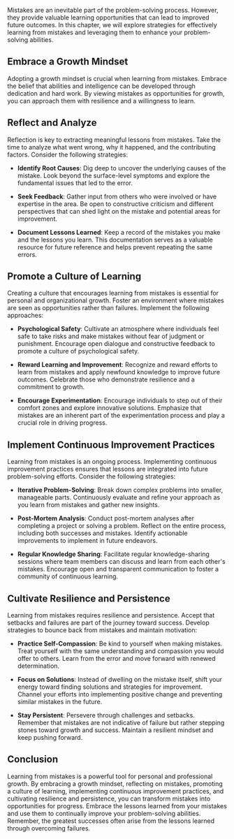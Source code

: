 
Mistakes are an inevitable part of the problem-solving process. However, they provide valuable learning opportunities that can lead to improved future outcomes. In this chapter, we will explore strategies for effectively learning from mistakes and leveraging them to enhance your problem-solving abilities.

Embrace a Growth Mindset
------------------------

Adopting a growth mindset is crucial when learning from mistakes. Embrace the belief that abilities and intelligence can be developed through dedication and hard work. By viewing mistakes as opportunities for growth, you can approach them with resilience and a willingness to learn.

Reflect and Analyze
-------------------

Reflection is key to extracting meaningful lessons from mistakes. Take the time to analyze what went wrong, why it happened, and the contributing factors. Consider the following strategies:

* **Identify Root Causes**: Dig deep to uncover the underlying causes of the mistake. Look beyond the surface-level symptoms and explore the fundamental issues that led to the error.

* **Seek Feedback**: Gather input from others who were involved or have expertise in the area. Be open to constructive criticism and different perspectives that can shed light on the mistake and potential areas for improvement.

* **Document Lessons Learned**: Keep a record of the mistakes you make and the lessons you learn. This documentation serves as a valuable resource for future reference and helps prevent repeating the same errors.

Promote a Culture of Learning
-----------------------------

Creating a culture that encourages learning from mistakes is essential for personal and organizational growth. Foster an environment where mistakes are seen as opportunities rather than failures. Implement the following approaches:

* **Psychological Safety**: Cultivate an atmosphere where individuals feel safe to take risks and make mistakes without fear of judgment or punishment. Encourage open dialogue and constructive feedback to promote a culture of psychological safety.

* **Reward Learning and Improvement**: Recognize and reward efforts to learn from mistakes and apply newfound knowledge to improve future outcomes. Celebrate those who demonstrate resilience and a commitment to growth.

* **Encourage Experimentation**: Encourage individuals to step out of their comfort zones and explore innovative solutions. Emphasize that mistakes are an inherent part of the experimentation process and play a crucial role in driving progress.

Implement Continuous Improvement Practices
------------------------------------------

Learning from mistakes is an ongoing process. Implementing continuous improvement practices ensures that lessons are integrated into future problem-solving efforts. Consider the following strategies:

* **Iterative Problem-Solving**: Break down complex problems into smaller, manageable parts. Continuously evaluate and refine your approach as you learn from mistakes and gather new insights.

* **Post-Mortem Analysis**: Conduct post-mortem analyses after completing a project or solving a problem. Reflect on the entire process, including both successes and mistakes. Identify actionable improvements to implement in future endeavors.

* **Regular Knowledge Sharing**: Facilitate regular knowledge-sharing sessions where team members can discuss and learn from each other's mistakes. Encourage open and transparent communication to foster a community of continuous learning.

Cultivate Resilience and Persistence
------------------------------------

Learning from mistakes requires resilience and persistence. Accept that setbacks and failures are part of the journey toward success. Develop strategies to bounce back from mistakes and maintain motivation:

* **Practice Self-Compassion**: Be kind to yourself when making mistakes. Treat yourself with the same understanding and compassion you would offer to others. Learn from the error and move forward with renewed determination.

* **Focus on Solutions**: Instead of dwelling on the mistake itself, shift your energy toward finding solutions and strategies for improvement. Channel your efforts into implementing positive change and preventing similar mistakes in the future.

* **Stay Persistent**: Persevere through challenges and setbacks. Remember that mistakes are not indicative of failure but rather stepping stones toward growth and success. Maintain a resilient mindset and keep pushing forward.

Conclusion
----------

Learning from mistakes is a powerful tool for personal and professional growth. By embracing a growth mindset, reflecting on mistakes, promoting a culture of learning, implementing continuous improvement practices, and cultivating resilience and persistence, you can transform mistakes into opportunities for progress. Embrace the lessons learned from your mistakes and use them to continually improve your problem-solving abilities. Remember, the greatest successes often arise from the lessons learned through overcoming failures.
